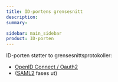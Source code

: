 ```yaml
---
title: ID-portens grensesnitt
description:
summary:

sidebar: main_sidebar
product: ID-porten
---
```


ID-porten støtter to grensesnittsprotokoller:

- [OpenID Connect / Oauth2]({{site.baseurl}}/docs/ID-porten/oidc/oidc_guide_idporten)
- ([SAML2]({{site.baseurl}}/docs/ID-porten/saml/saml_tilgang) fases ut)
